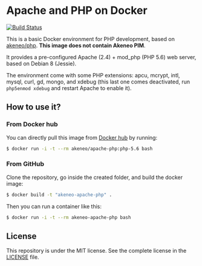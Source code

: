 # Apache and PHP on Docker

[![Build Status](https://travis-ci.org/akeneo/Dockerfiles.svg?branch=php-5.6)](https://travis-ci.org/akeneo/Dockerfiles/tree/php-5.6)

This is a basic Docker environment for PHP development, based on [akeneo/php](https://hub.docker.com/r/akeneo/php). **This image does not contain Akeneo PIM**.

It provides a pre-configured Apache (2.4) + mod_php (PHP 5.6) web server, based on Debian 8 (Jessie).

The environment come with  some PHP extensions: apcu, mcrypt, intl, mysql, curl, gd, mongo, and xdebug (this last one comes deactivated, run `php5enmod xdebug` and restart Apache to enable it).

## How to use it?

### From Docker hub

You can directly pull this image from [Docker hub](https://hub.docker.com/r/akeneo/apache-php/) by running:

```bash
$ docker run -i -t --rm akeneo/apache-php:php-5.6 bash
```

### From GitHub

Clone the repository, go inside the created folder, and build the docker image:

```bash
$ docker build -t "akeneo-apache-php" .
```

Then you can run a container like this:

```bash
$ docker run -i -t --rm akeneo-apache-php bash
```

## License

This repository is under the MIT license. See the complete license in the [LICENSE](https://github.com/akeneo/Dockerfiles/blob/master/LICENSE) file.
